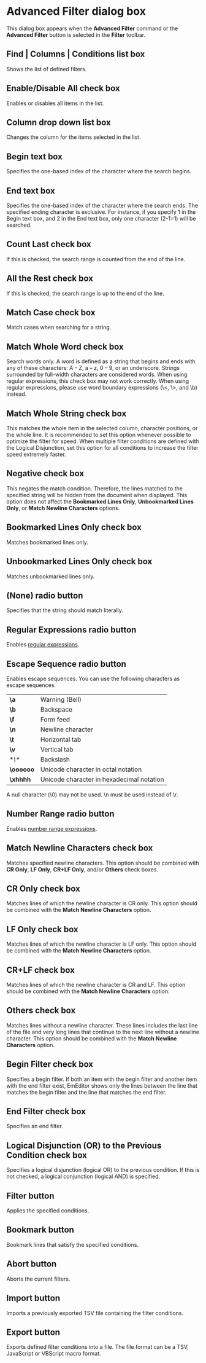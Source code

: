 # Advanced Filter dialog box

This dialog box appears when the
**Advanced Filter** command or the
**Advanced Filter** button is selected in the **Filter** toolbar.

## Find \| Columns \| Conditions list box

Shows the list of defined filters.

## Enable/Disable All check box

Enables or disables all items in the list.

## Column drop down list box

Changes the column for the items selected in the list.

## Begin text box

Specifies the one-based index of the character where the search begins.

## End text box

Specifies the one-based index of the character where the search ends. The specified ending character is exclusive. For instance, if you specify 1 in the Begin text box, and 2 in the End text box, only one character (2-1=1) will be searched.

## Count Last check box

If this is checked, the search range is counted from the end of the line.

## All the Rest check box

If this is checked, the search range is up to the end of the line.

## Match Case check box

Match cases when searching for a string.

## Match Whole Word check box

Search words only. A word is defined as a string that begins and ends with
any of these characters: A – Z, a – z, 0 – 9, or an underscore. Strings
surrounded by full-width characters are considered words. When using regular expressions, this check box may not work correctly. When using regular expressions, please use word boundary expressions (\\<, \\>, and \\b) instead.

## Match Whole String check box

This matches the whole item in the selected column, character positions, or the whole line. It is recommended to set this option whenever possible to optimize the filter for speed. When multiple filter conditions are defined with the Logical Disjunction, set this option for all conditions to increase the filter speed extremely faster.

## Negative check box

This negates the match condition. Therefore, the lines matched to the specified string will be hidden from the document when displayed. This option does not affect the **Bookmarked Lines Only**, **Unbookmarked Lines Only**, or **Match Newline Characters** options.

## Bookmarked Lines Only check box

Matches bookmarked lines only.

## Unbookmarked Lines Only check box

Matches unbookmarked lines only.

## (None) radio button

Specifies that the string should match literally.

## **Regular Expressions** radio button

Enables [regular expressions](../../howto/search/search_regexp).

## **Escape Sequence** radio button

Enables escape sequences. You can use the following characters as escape
sequences.

|     |     |
| --- | --- |
| **\\a** | Warning (Bell) |
| **\\b** | Backspace |
| **\\f** | Form feed |
| **\\n** | Newline character |
| **\\t** | Horizontal tab |
| **\\v** | Vertical tab |
| **\\\** | Backslash |
| **\\oooooo** | Unicode character in octal notation |
| **\\xhhhh** | Unicode character in hexadecimal notation |

A null character (\\0) may not be used. \\n must be used instead of \\r.

## **Number Range** radio button

Enables [number range expressions](../../howto/search/number_range_syntax).

## Match Newline Characters check box

Matches specified newline characters. This option should be combined with **CR Only**, **LF Only**, **CR+LF Only**, and/or **Others** check boxes.

## CR Only check box

Matches lines of which the newline character is CR only. This option should be combined with the **Match Newline Characters** option.

## LF Only check box

Matches lines of which the newline character is LF only. This option should be combined with the **Match Newline Characters** option.

## CR+LF check box

Matches lines of which the newline character is CR and LF. This option should be combined with the **Match Newline Characters** option.

## Others check box

Matches lines without a newline character. These lines includes the last line of the file and very long lines that continue to the next line without a newline character. This option should be combined with the **Match Newline Characters** option.

## Begin Filter check box

Specifies a begin filter. If both an item with the begin filter and another item with the end filter exist, EmEditor shows only the lines between the line that matches the begin filter and the line that matches the end filter.

## End Filter check box

Specifies an end filter.

## Logical Disjunction (OR) to the Previous Condition check box

Specifies a logical disjunction (logical OR) to the previous condition. If this is not checked, a logical conjunction (logical AND) is specified.

## Filter button

Applies the specified conditions.

## Bookmark button

Bookmark lines that satisfy the specified conditions.

## Abort button

Aborts the current filters.

## Import button

Imports a previously exported TSV file containing the filter conditions.

## Export button

Exports defined filter conditions into a file. The file format can be a TSV, JavaScript or VBScript macro format.

